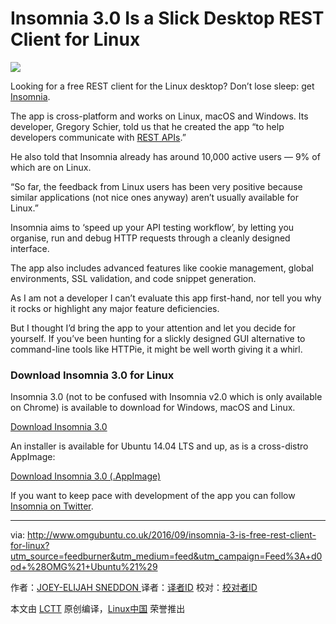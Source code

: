Insomnia 3.0 Is a Slick Desktop REST Client for Linux
=====

![](http://www.omgubuntu.co.uk/wp-content/uploads/2016/09/insomnia-app-screenshot.png)

Looking for a free REST client for the Linux desktop? Don’t lose sleep: get [Insomnia][1].

The app is cross-platform and works on Linux, macOS and Windows. Its developer, Gregory Schier, told us that he created the app “to help developers communicate with [REST APIs][2].”

He also told that Insomnia already has around 10,000 active users — 9% of which are on Linux.

“So far, the feedback from Linux users has been very positive because similar applications (not nice ones anyway) aren’t usually available for Linux.”

Insomnia aims to ‘speed up your API testing workflow’, by letting you organise, run and debug HTTP requests through a cleanly designed interface.

The app also includes advanced features like cookie management, global environments, SSL validation, and code snippet generation.

As I am not a developer I can’t evaluate this app first-hand, nor tell you why it rocks or highlight any major feature deficiencies.

But I thought I’d bring the app to your attention and let you decide for yourself. If you’ve been hunting for a slickly designed GUI alternative to command-line tools like HTTPie, it might be well worth giving it a whirl.

### Download Insomnia 3.0 for Linux

Insomnia 3.0 (not to be confused with Insomnia v2.0 which is only available on Chrome) is available to download for Windows, macOS and Linux.

[Download Insomnia 3.0][4]

An installer is available for Ubuntu 14.04 LTS and up, as is a cross-distro AppImage:

[Download Insomnia 3.0 (.AppImage)][5]

If you want to keep pace with development of the app you can follow [Insomnia on Twitter][6].


--------------------------------------------------------------------------------

via: http://www.omgubuntu.co.uk/2016/09/insomnia-3-is-free-rest-client-for-linux?utm_source=feedburner&utm_medium=feed&utm_campaign=Feed%3A+d0od+%28OMG%21+Ubuntu%21%29

作者：[JOEY-ELIJAH SNEDDON ][a]
译者：[译者ID](https://github.com/译者ID)
校对：[校对者ID](https://github.com/校对者ID)

本文由 [LCTT](https://github.com/LCTT/TranslateProject) 原创编译，[Linux中国](https://linux.cn/) 荣誉推出

[a]: https://plus.google.com/117485690627814051450/?rel=author
[1]: http://insomnia.rest/
[2]: https://en.wikipedia.org/wiki/Representational_state_transfer
[3]: https://github.com/jkbrzt/httpie
[4]: https://insomnia.rest/download/
[5]: https://builds.insomnia.rest/downloads/linux/latest
[6]: https://twitter.com/GetInsomnia
